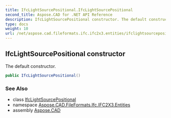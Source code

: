 ```yaml
---
title: IfcLightSourcePositional.IfcLightSourcePositional
second_title: Aspose.CAD for .NET API Reference
description: IfcLightSourcePositional constructor. The default constructor
type: docs
weight: 10
url: /net/aspose.cad.fileformats.ifc.ifc2x3.entities/ifclightsourcepositional/ifclightsourcepositional/
---
```

## IfcLightSourcePositional constructor

The default constructor.

```csharp
public IfcLightSourcePositional()
```

### See Also

* class [IfcLightSourcePositional](../)
* namespace [Aspose.CAD.FileFormats.Ifc.IFC2X3.Entities](../../ifclightsourcepositional/)
* assembly [Aspose.CAD](../../../)


